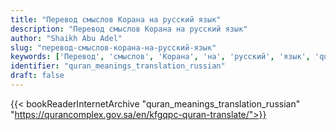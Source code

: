 ```yaml
---
title: "Перевод смыслов Корана на русский язык"
description: "Перевод смыслов Корана на русский язык"
author: "Shaikh Abu Adel"
slug: "перевод-смыслов-корана-на-русский-язык"
keywords: ['Перевод', 'смыслов', 'Корана', 'на', 'русский', 'язык', 'quran', 'meaning', 'translation', 'book', 'download', 'pdf', 'islam']
identifier: "quran_meanings_translation_russian"
draft: false
---
```


{{< bookReaderInternetArchive "quran_meanings_translation_russian" "https://qurancomplex.gov.sa/en/kfgqpc-quran-translate/">}}
